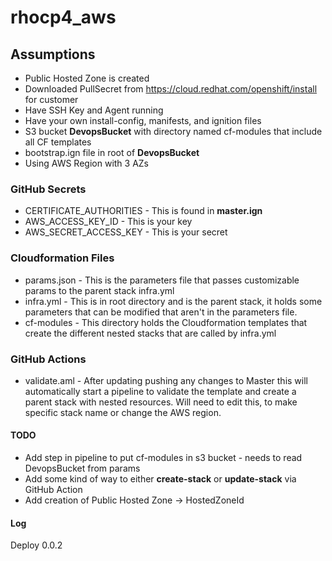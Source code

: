 # rhocp4_aws
## Assumptions
* Public Hosted Zone is created
* Downloaded PullSecret from https://cloud.redhat.com/openshift/install for customer
* Have SSH Key and Agent running
* Have your own install-config, manifests, and ignition files
* S3 bucket __DevopsBucket__ with directory named cf-modules that include all CF templates 
* bootstrap.ign file in root of __DevopsBucket__
* Using AWS Region with 3 AZs

### GitHub Secrets
* CERTIFICATE_AUTHORITIES - This is found in __master.ign__
* AWS_ACCESS_KEY_ID - This is your key
* AWS_SECRET_ACCESS_KEY - This is your secret

### Cloudformation Files
* params.json - This is the parameters file that passes customizable params to the parent stack infra.yml
* infra.yml - This is in root directory and is the parent stack, it holds some parameters that can be modified that aren't in the parameters file.
* cf-modules - This directory holds the Cloudformation templates that create the different nested stacks that are called by infra.yml

### GitHub Actions
* validate.aml - After updating pushing any changes to Master this will automatically start a pipeline to validate the template and create a parent stack with nested resources.  Will need to edit this, to make specific stack name or change the AWS region.

#### TODO
* Add step in pipeline to put cf-modules in s3 bucket - needs to read DevopsBucket from params
* Add some kind of way to either __create-stack__ or __update-stack__ via GitHub Action
* Add creation of Public Hosted Zone -> HostedZoneId 

#### Log
Deploy 0.0.2